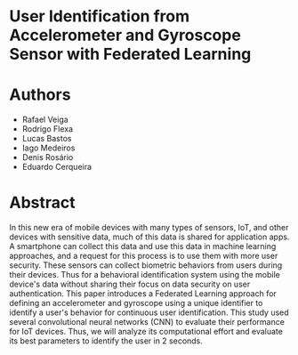 # User Identification from Accelerometer and Gyroscope Sensor with Federated Learning

# Authors
- Rafael Veiga 
- Rodrigo Flexa
- Lucas Bastos
- Iago Medeiros
- Denis Rosário
- Eduardo Cerqueira

# Abstract

In this new era of mobile devices with many types of sensors, IoT, and other devices with sensitive data, much of this data is shared for application apps. A smartphone can collect this data and use this data in machine learning approaches, and a request for this process is to use them with more user security. These sensors can collect biometric behaviors from users during their devices. Thus for a behavioral identification system using the mobile device's data without sharing their focus on data security on user authentication. This paper introduces a Federated Learning approach for defining an accelerometer and gyroscope using a unique identifier to identify a user's behavior for continuous user identification. This study used several convolutional neural networks (CNN) to evaluate their performance for IoT devices. Thus, we will analyze its computational effort and evaluate its best parameters to identify the user in 2 seconds.
